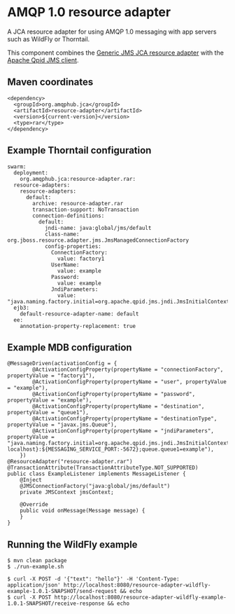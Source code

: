 # AMQP 1.0 resource adapter

A JCA resource adapter for using AMQP 1.0 messaging with app servers
such as WildFly or Thorntail.

This component combines the
[Generic JMS JCA resource adapter](https://github.com/jms-ra/generic-jms-ra)
with the
[Apache Qpid JMS client](https://qpid.apache.org/components/jms/index.html).

## Maven coordinates

    <dependency>
      <groupId>org.amqphub.jca</groupId>
      <artifactId>resource-adapter</artifactId>
      <version>${current-version}</version>
      <type>rar</type>
    </dependency>

## Example Thorntail configuration

    swarm:
      deployment:
        org.amqphub.jca:resource-adapter.rar:
      resource-adapters:
        resource-adapters:
          default:
            archive: resource-adapter.rar
            transaction-support: NoTransaction
            connection-definitions:
              default:
                jndi-name: java:global/jms/default
                class-name: org.jboss.resource.adapter.jms.JmsManagedConnectionFactory
                config-properties:
                  ConnectionFactory:
                    value: factory1
                  UserName:
                    value: example
                  Password:
                    value: example
                  JndiParameters:
                    value: "java.naming.factory.initial=org.apache.qpid.jms.jndi.JmsInitialContextFactory;connectionFactory.factory1=amqp://${env.MESSAGING_SERVICE_HOST:localhost}:${env.MESSAGING_SERVICE_PORT:5672}"
      ejb3:
        default-resource-adapter-name: default
      ee:
        annotation-property-replacement: true

## Example MDB configuration

    @MessageDriven(activationConfig = {
            @ActivationConfigProperty(propertyName = "connectionFactory", propertyValue = "factory1"),
            @ActivationConfigProperty(propertyName = "user", propertyValue = "example"),
            @ActivationConfigProperty(propertyName = "password", propertyValue = "example"),
            @ActivationConfigProperty(propertyName = "destination", propertyValue = "queue1"),
            @ActivationConfigProperty(propertyName = "destinationType", propertyValue = "javax.jms.Queue"),
            @ActivationConfigProperty(propertyName = "jndiParameters", propertyValue = "java.naming.factory.initial=org.apache.qpid.jms.jndi.JmsInitialContextFactory;connectionFactory.factory1=amqp://${MESSAGING_SERVICE_HOST:-localhost}:${MESSAGING_SERVICE_PORT:-5672};queue.queue1=example"),
        })
    @ResourceAdapter("resource-adapter.rar")
    @TransactionAttribute(TransactionAttributeType.NOT_SUPPORTED)
    public class ExampleListener implements MessageListener {
        @Inject
        @JMSConnectionFactory("java:global/jms/default")
        private JMSContext jmsContext;

        @Override
        public void onMessage(Message message) {
        }
    }

## Running the WildFly example

    $ mvn clean package
    $ ./run-example.sh

    $ curl -X POST -d '{"text": "hello"}' -H 'Content-Type: application/json' http://localhost:8080/resource-adapter-wildfly-example-1.0.1-SNAPSHOT/send-request && echo
    $ curl -X POST http://localhost:8080/resource-adapter-wildfly-example-1.0.1-SNAPSHOT/receive-response && echo
